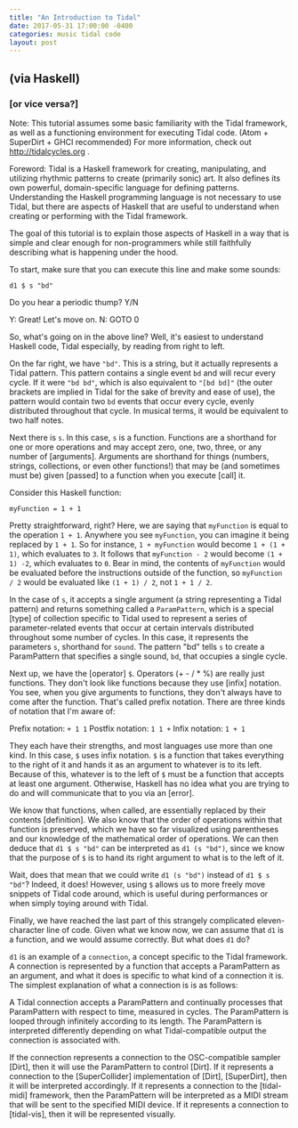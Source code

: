 ```yaml
---
title: "An Introduction to Tidal"
date: 2017-05-31 17:00:00 -0400
categories: music tidal code
layout: post
---
```


## (via Haskell)
### [or vice versa?]

Note: This tutorial assumes some basic familiarity with the Tidal framework, as well as a functioning environment for executing Tidal code. (Atom + SuperDirt + GHCI recommended) For more information, check out http://tidalcycles.org .

Foreword: Tidal is a Haskell framework for creating, manipulating, and utilizing rhythmic patterns to create (primarily sonic) art. It also defines its own powerful, domain-specific language for defining patterns. Understanding the Haskell programming language is not necessary to use Tidal, but there are aspects of Haskell that are useful to understand when creating or performing with the Tidal framework.

The goal of this tutorial is to explain those aspects of Haskell in a way that is simple and clear enough for non-programmers while still faithfully describing what is happening under the hood.

To start, make sure that you can execute this line and make some sounds:

```
d1 $ s "bd"
```

Do you hear a periodic thump? Y/N

Y: Great! Let's move on.
N: GOTO 0

So, what's going on in the above line? Well, it's easiest to understand Haskell code, Tidal especially, by reading from right to left.

On the far right, we have `"bd"`. This is a string, but it actually represents a Tidal pattern. This pattern contains a single event `bd` and will recur every cycle. If it were `"bd bd"`, which is also equivalent to `"[bd bd]"` (the outer brackets are implied in Tidal for the sake of brevity and ease of use), the pattern would contain two `bd` events that occur every cycle, evenly distributed throughout that cycle. In musical terms, it would be equivalent to two half notes.

Next there is `s`. In this case, `s` is a function. Functions are a shorthand for one or more operations and may accept zero, one, two, three, or any number of [arguments]. Arguments are shorthand for things (numbers, strings, collections, or even other functions!) that may be (and sometimes must be) given [passed] to a function when you execute [call] it.

Consider this Haskell function:

```
myFunction = 1 + 1
```

Pretty straightforward, right? Here, we are saying that `myFunction` is equal to the operation `1 + 1`. Anywhere you see `myFunction`, you can imagine it being replaced by `1 + 1`. So for instance, `1 + myFunction` would become `1 + (1 + 1)`, which evaluates to `3`. It follows that `myFunction - 2` would become `(1 + 1) -2`, which evaluates to `0`. Bear in mind, the contents of `myFunction` would be evaluated before the instructions outside of the function, so `myFunction / 2` would be evaluated like `(1 + 1) / 2`, not `1 + 1 / 2`.

In the case of `s`, it accepts a single argument (a string representing a Tidal pattern) and returns something called a `ParamPattern`, which is a special [type] of collection specific to Tidal used to represent a series of parameter-related events that occur at certain intervals distributed throughout some number of cycles. In this case, it represents the parameters `s`, shorthand for `sound`. The pattern "bd" tells `s` to create a ParamPattern that specifies a single sound, `bd`, that occupies a single cycle.

Next up, we have the [operator] `$`. Operators (+ - / * %) are really just functions. They don't look like functions because they use [infix] notation. You see, when you give arguments to functions, they don't always have to come after the function. That's called prefix notation. There are three kinds of notation that I'm aware of:

Prefix notation: `+ 1 1`
Postfix notation: `1 1 +`
Infix notation: `1 + 1`

They each have their strengths, and most languages use more than one kind. In this case, `$` uses infix notation. `$` is a function that takes everything to the right of it and hands it as an argument to whatever is to its left. Because of this, whatever is to the left of `$` must be a function that accepts at least one argument. Otherwise, Haskell has no idea what you are trying to do and will communicate that to you via an [error].

We know that functions, when called, are essentially replaced by their contents [definition]. We also know that the order of operations within that function is preserved, which we have so far visualized using parentheses and our knowledge of the mathematical order of operations. We can then deduce that `d1 $ s "bd"` can be interpreted as `d1 (s "bd")`, since we know that the purpose of `$` is to hand its right argument to what is to the left of it.

Wait, does that mean that we could write `d1 (s "bd")` instead of `d1 $ s "bd"`? Indeed, it does! However, using `$` allows us to more freely move snippets of Tidal code around, which is useful during performances or when simply toying around with Tidal.

Finally, we have reached the last part of this strangely complicated eleven-character line of code. Given what we know now, we can assume that `d1` is a function, and we would assume correctly. But what does `d1` do?

`d1` is an example of a `connection`, a concept specific to the Tidal framework. A connection is represented by a function that accepts a ParamPattern as an argument, and what it does is specific to what kind of a connection it is. The simplest explanation of what a connection is is as follows:

A Tidal connection accepts a ParamPattern and continually processes that ParamPattern with respect to time, measured in cycles. The ParamPattern is looped through infinitely according to its length. The ParamPattern is interpreted differently depending on what Tidal-compatible output the connection is associated with.

If the connection represents a connection to the OSC-compatible sampler [Dirt], then it will use the ParamPattern to control [Dirt]. If it represents a connection to the [SuperCollider] implementation of [Dirt], [SuperDirt], then it will be interpreted accordingly. If it represents a connection to the [tidal-midi] framework, then the ParamPattern will be interpreted as a MIDI stream that will be sent to the specified MIDI device. If it represents a connection to [tidal-vis], then it will be represented visually.

